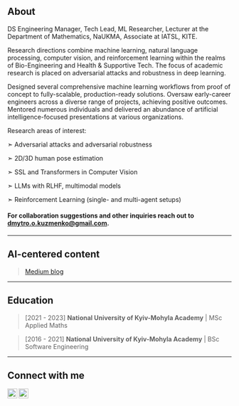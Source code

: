 ## About

DS Engineering Manager, Tech Lead, ML Researcher, Lecturer at the Department of Mathematics, NaUKMA, Associate at IATSL, KITE. 

Research directions combine machine learning, natural language processing, computer vision, and reinforcement learning within the realms of Bio-Engineering and Health & Supportive Tech. The focus of academic research is placed on adversarial attacks and robustness in deep learning.

Designed several comprehensive machine learning workflows from proof of concept to fully-scalable, production-ready solutions. Oversaw early-career engineers across a diverse range of projects, achieving positive outcomes. Mentored numerous individuals and delivered an abundance of artificial intelligence-focused presentations at various organizations.

Research areas of interest: 

➣ Adversarial attacks and adversarial robustness

➣ 2D/3D human pose estimation

➣ SSL and Transformers in Computer Vision

➣ LLMs with RLHF, multimodal models

➣ Reinforcement Learning (single- and multi-agent setups)

#### For collaboration suggestions and other inquiries reach out to dmytro.o.kuzmenko@gmail.com.
---
## AI-centered content
> [Medium blog](https://righteous-ronin.medium.com)
---
## Education
> [2021 - 2023] **National University of Kyiv-Mohyla Academy** | MSc Applied Maths

> [2016 - 2021] **National University of Kyiv-Mohyla Academy** | BSc Software Engineering
---
## Connect with me
[<img align="left" alt="dmytro.o.kuzmenko | Facebook" width="22px" src="https://cdn.jsdelivr.net/npm/simple-icons@v3/icons/facebook.svg" />][facebook]
[<img align="left" alt="dmytrookuzmenko | LinkedIn" width="22px" src="https://cdn.jsdelivr.net/npm/simple-icons@v3/icons/linkedin.svg" />][linkedin]
<br />

[facebook]: https://www.facebook.com/dmytro.o.kuzmenko
[linkedin]: https://linkedin.com/in/dmytrookuzmenko
